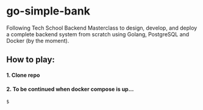 # go-simple-bank
Following Tech School Backend Masterclass to design, develop, and deploy a complete backend system from scratch using Golang, PostgreSQL and Docker (by the moment).

## How to play:
#### 1. Clone repo
#### 2. To be continued when docker compose is up... 
```
$ 
```
